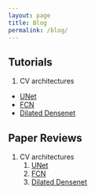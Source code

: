 ```yaml
---
layout: page
title: Blog
permalink: /blog/
---
```


## Tutorials
1. CV architectures
  - [UNet](https://github.com/suryatejadev/tutorials/blob/master/unet/unet.ipynb)
  - [FCN](https://suryatejadev.github.io/)
  - [Dilated Densenet](https://suryatejadev.github.io/)

## Paper Reviews
1. CV architectures
    1. [UNet](https://suryatejadev.github.io/)
    2. [FCN](https://suryatejadev.github.io/)
    3. [Dilated Densenet](https://suryatejadev.github.io/)


